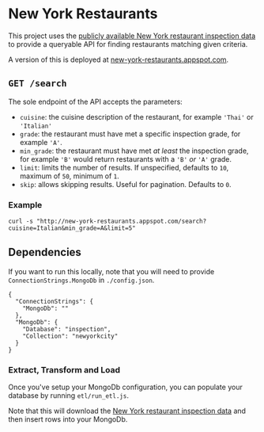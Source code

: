 # New York Restaurants

This project uses the [publicly available New York restaurant inspection data][nyc-restaurants-csv] to provide a queryable API for finding restaurants matching given criteria.

A version of this is deployed at [new-york-restaurants.appspot.com][production-url].

## `GET /search`

The sole endpoint of the API accepts the parameters:

* `cuisine`: the cuisine description of the restaurant, for example `'Thai'` or `'Italian'`
* `grade`: the restaurant must have met a specific inspection grade, for example `'A'`.
* `min_grade`: the restaurant must have met _at least_ the inspection grade, for example `'B'` would return restaurants with a `'B'` _or_ `'A'` grade.
* `limit`: limits the number of results. If unspecified, defaults to `10`, maximum of `50`, minimum of `1`.
* `skip`: allows skipping results. Useful for pagination. Defaults to `0`.

### Example

```
curl -s "http://new-york-restaurants.appspot.com/search?cuisine=Italian&min_grade=A&limit=5"
```

## Dependencies

If you want to run this locally, note that you will need to provide `ConnectionStrings.MongoDb` in `./config.json`.

```
{
  "ConnectionStrings": {
    "MongoDb": ""
  },
  "MongoDb": {
    "Database": "inspection",
    "Collection": "newyorkcity"
  }
}
```

### Extract, Transform and Load

Once you've setup your MongoDb configuration, you can populate your database by running `etl/run_etl.js`.

Note that this will download the [New York restaurant inspection data][nyc-restaurants-csv] and then insert rows into your MongoDb.

[nyc-restaurants-csv]: https://data.cityofnewyork.us/api/views/43nn-pn8j/rows.csv?accessType=DOWNLOAD "City of New York Restaurant Inspections (~158MB)"
[production-url]: http://new-york-restaurants.appspot.com "New York Restaurants API"
